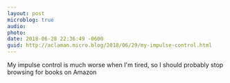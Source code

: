 ```yaml
---
layout: post
microblog: true
audio: 
photo: 
date: 2018-06-28 22:36:49 -0600
guid: http://aclaman.micro.blog/2018/06/29/my-impulse-control.html
---
```

My impulse control is much worse when I'm tired, so I should probably stop browsing for books on Amazon
